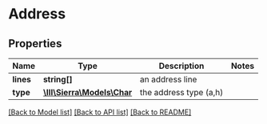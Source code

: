 # Address

## Properties
Name | Type | Description | Notes
------------ | ------------- | ------------- | -------------
**lines** | **string[]** | an address line | 
**type** | [**\III\Sierra\Models\Char**](Char.md) | the address type (a,h) | 

[[Back to Model list]](../README.md#documentation-for-models) [[Back to API list]](../README.md#documentation-for-api-endpoints) [[Back to README]](../README.md)


